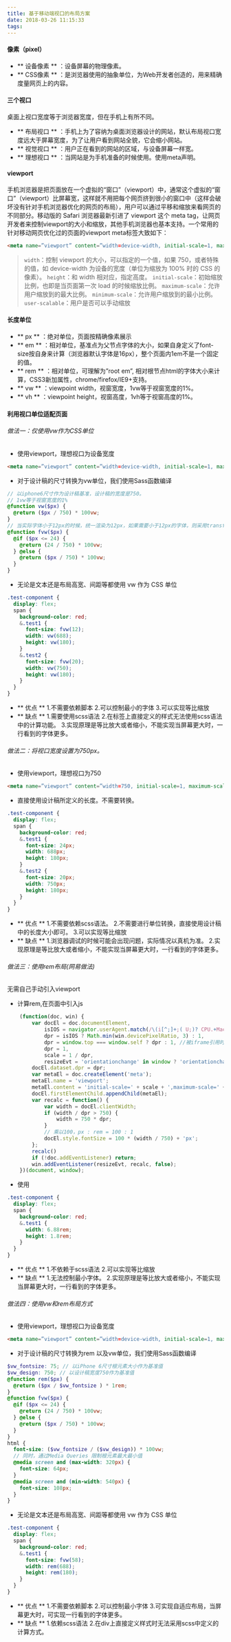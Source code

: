 ```yaml
---
title: 基于移动端视口的布局方案
date: 2018-03-26 11:15:33
tags:
---
```

<!-- more -->
#### 像素（pixel）
- ** 设备像素 ** ：设备屏幕的物理像素。
- ** CSS像素 ** ：是浏览器使用的抽象单位，为Web开发者创造的，用来精确度量网页上的内容。

#### 三个视口
桌面上视口宽度等于浏览器宽度，但在手机上有所不同。
- ** 布局视口 ** ：手机上为了容纳为桌面浏览器设计的网站，默认布局视口宽度远大于屏幕宽度，为了让用户看到网站全貌，它会缩小网站。
- ** 视觉视口 ** ：用户正在看到的网站的区域，与设备屏幕一样宽。
- ** 理想视口 ** ：当网站是为手机准备的时候使用。使用meta声明。

#### viewport
手机浏览器是把页面放在一个虚拟的“窗口”（viewport）中，通常这个虚拟的“窗口”（viewport）比屏幕宽，这样就不用把每个网页挤到很小的窗口中（这样会破坏没有针对手机浏览器优化的网页的布局），用户可以通过平移和缩放来看网页的不同部分。移动版的 Safari 浏览器最新引进了 viewport 这个 meta tag，让网页开发者来控制viewport的大小和缩放，其他手机浏览器也基本支持。一个常用的针对移动网页优化过的页面的viewport meta标签大致如下：
```html
<meta name=”viewport” content=”width=device-width, initial-scale=1, maximum-scale=1″>
```
> `width`：控制 viewport 的大小，可以指定的一个值，如果 750，或者特殊的值，如 device-width 为设备的宽度（单位为缩放为 100% 时的 CSS 的像素）。
`height`：和 width 相对应，指定高度。
`initial-scale`：初始缩放比例，也即是当页面第一次 load 的时候缩放比例。
`maximum-scale`：允许用户缩放到的最大比例。
`minimum-scale`：允许用户缩放到的最小比例。
`user-scalable`：用户是否可以手动缩放
>

#### 长度单位
- ** px ** ：绝对单位，页面按精确像素展示
- ** em ** ：相对单位，基准点为父节点字体的大小，如果自身定义了font-size按自身来计算（浏览器默认字体是16px），整个页面内1em不是一个固定的值。
- ** rem ** ：相对单位，可理解为”root em”, 相对根节点html的字体大小来计算，CSS3新加属性，chrome/firefox/IE9+支持。
- ** vw ** ：viewpoint width，视窗宽度，1vw等于视窗宽度的1%。
- ** vh ** ：viewpoint height，视窗高度，1vh等于视窗高度的1%。

#### 利用视口单位适配页面
###### 做法一：仅使用vw作为CSS单位
- 使用viewport，理想视口为设备宽度
```html
<meta name=”viewport” content=”width=device-width, initial-scale=1, maximum-scale=1″>
```
- 对于设计稿的尺寸转换为vw单位，我们使用Sass函数编译
```scss
// 以iphone6尺寸作为设计稿基准，设计稿的宽度是750。
// 1vw等于视窗宽度的1%
@function vw($px) {
  @return ($px / 750) * 100vw;
}
// 当实际字体小于12px的时候，统一渲染为12px，如果需要小于12px的字体，则采用transform缩小
@function fvw($px) {
  @if ($px <= 24) {
    @return (24 / 750) * 100vw;
  } @else {
    @return ($px / 750) * 100vw;
  }
}
```
- 无论是文本还是布局高宽、间距等都使用 vw 作为 CSS 单位
```scss
.test-component {
  display: flex;
  span {
    background-color: red;
    &.test1 {
      font-size: fvw(12);
      width: vw(688);
      height: vw(180);
    }
    &.test2 {
      font-size: fvw(20);
      width: vw(750);
      height: vw(180);
    }
  }
}
```
- ** 优点 ** 
1.不需要依赖脚本
2.可以控制最小的字体
3.可以实现等比缩放
- ** 缺点 **
1.需要使用scss语法
2.在标签上直接定义的样式无法使用scss语法中的计算功能。
3.实现原理是等比放大或者缩小，不能实现当屏幕更大时，一行看到的字体更多。

###### 做法二：将视口宽度设置为750px。
- 使用viewport，理想视口为750
```html
<meta name=”viewport” content=”width=750, initial-scale=1, maximum-scale=1″>
```
- 直接使用设计稿所定义的长度。不需要转换。
```scss
.test-component {
  display: flex;
  span {
    background-color: red;
    &.test1 {
      font-size: 24px;
      width: 688px;
      height: 180px;
    }
    &.test2 {
      font-size: 20px;
      width: 750px;
      height: 180px;
    }
  }
}
```
- ** 优点 **
1.不需要依赖scss语法。
2.不需要进行单位转换，直接使用设计稿中的长度大小即可。
3.可以实现等比缩放
- ** 缺点 **
1.浏览器调试的时候可能会出现问题，实际情况以真机为准。
2.实现原理是等比放大或者缩小，不能实现当屏幕更大时，一行看到的字体更多。

###### 做法三：使用rem布局(网易做法)
无需自己手动引入viewport
- 计算rem,在页面中引入js
```js
    (function(doc, win) {
        var docEl = doc.documentElement,
            isIOS = navigator.userAgent.match(/\(i[^;]+;( U;)? CPU.+Mac OS X/),
            dpr = isIOS ? Math.min(win.devicePixelRatio, 3) : 1,
            dpr = window.top === window.self ? dpr : 1, //被iframe引用时，禁止缩放
            dpr = 1,
            scale = 1 / dpr,
            resizeEvt = 'orientationchange' in window ? 'orientationchange' : 'resize';
        docEl.dataset.dpr = dpr;
        var metaEl = doc.createElement('meta');
        metaEl.name = 'viewport';
        metaEl.content = 'initial-scale=' + scale + ',maximum-scale=' + scale + ', minimum-scale=' + scale;
        docEl.firstElementChild.appendChild(metaEl);
        var recalc = function() {
            var width = docEl.clientWidth;
            if (width / dpr > 750) {
                width = 750 * dpr;
            }
            // 乘以100，px : rem = 100 : 1
            docEl.style.fontSize = 100 * (width / 750) + 'px';
        };
        recalc()
        if (!doc.addEventListener) return;
        win.addEventListener(resizeEvt, recalc, false);
    })(document, window);
```
- 使用
```scss
.test-component {
  display: flex;
  span {
    background-color: red;
    &.test1 {
      width: 6.88rem;
      height: 1.8rem;
    }
  }
}
```
- ** 优点 **
1.不依赖于scss语法
2.可以实现等比缩放
- ** 缺点 **
1.无法控制最小字体。
2.实现原理是等比放大或者缩小，不能实现当屏幕更大时，一行看到的字体更多。

###### 做法四：使用vw和rem布局方式
- 使用viewport，理想视口为设备宽度
```html
<meta name=”viewport” content=”width=device-width, initial-scale=1, maximum-scale=1″>
```
- 对于设计稿的尺寸转换为rem 以及vw单位，我们使用Sass函数编译
```scss
$vw_fontsize: 75; // 以iPhone 6尺寸根元素大小作为基准值
$vw_design: 750; // 以设计稿宽度750作为基准值
@function rem($px) {
  @return ($px / $vw_fontsize ) * 1rem;
}
@function fvw($px) {
  @if ($px <= 24) {
    @return (24 / 750) * 100vw;
  } @else {
    @return ($px / 750) * 100vw;
  }
}
html {
  font-size: ($vw_fontsize / ($vw_design)) * 100vw;
  // 同时，通过Media Queries 限制根元素最大最小值
  @media screen and (max-width: 320px) {
    font-size: 64px;
  }
  @media screen and (min-width: 540px) {
    font-size: 108px;
  }
}
```
- 无论是文本还是布局高宽、间距等都使用 vw 作为 CSS 单位
```scss
.test-component {
  display: flex;
  span {
    background-color: red;
    &.test1 {
      font-size: fvw(58);
      width: rem(688);
      height: rem(180);
    }
  }
}
```
- ** 优点 **
1.不需要依赖脚本
2.可以控制最小字体
3.可实现自适应布局，当屏幕更大时，可实现一行看到的字体更多。
- ** 缺点 **
1.依赖scss语法
2.在div上直接定义样式时无法采用scss中定义的计算方式。